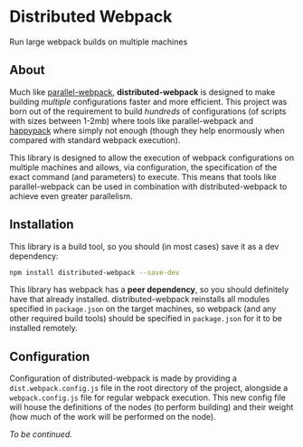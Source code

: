 # Distributed Webpack
Run large webpack builds on multiple machines

## About
Much like [parallel-webpack](https://github.com/trivago/parallel-webpack), **distributed-webpack** is designed to make building _multiple_ configurations faster and more efficient. This project was born out of the requirement to build _hundreds_ of configurations (of scripts with sizes between 1-2mb) where tools like parallel-webpack and [happypack](https://github.com/amireh/happypack) where simply not enough (though they help enormously when compared with standard webpack execution).

This library is designed to allow the execution of webpack configurations on multiple machines and allows, via configuration, the specification of the exact command (and parameters) to execute. This means that tools like parallel-webpack can be used in combination with distributed-webpack to achieve even greater parallelism.

## Installation
This library is a build tool, so you should (in most cases) save it as a dev dependency:

```bash
npm install distributed-webpack --save-dev
```

This library has webpack has a **peer dependency**, so you should definitely have that already installed. distributed-webpack reinstalls all modules specified in `package.json` on the target machines, so webpack (and any other required build tools) should be specified in `package.json` for it to be installed remotely.

## Configuration
Configuration of distributed-webpack is made by providing a `dist.webpack.config.js` file in the root directory of the project, alongside a `webpack.config.js` file for regular webpack execution. This new config file will house the definitions of the nodes (to perform building) and their weight (how much of the work will be performed on the node).

_To be continued._

